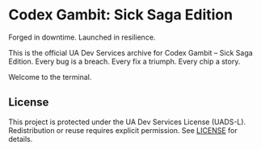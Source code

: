 # Codex Gambit: Sick Saga Edition

Forged in downtime. Launched in resilience.

This is the official UA Dev Services archive for Codex Gambit – Sick Saga Edition. Every bug is a breach. Every fix a triumph. Every chip a story.

Welcome to the terminal.

## License
This project is protected under the UA Dev Services License (UADS-L).  
Redistribution or reuse requires explicit permission. See [LICENSE](./LICENSE) for details.
